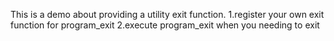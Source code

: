 This is a demo about providing a utility exit function.
1.register your own exit function for program_exit
2.execute program_exit when you  needing to exit
